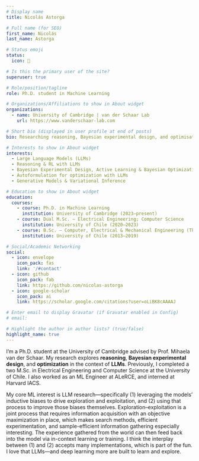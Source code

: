 ```yaml
---
# Display name
title: Nicolás Astorga

# Full name (for SEO)
first_name: Nicolás
last_name: Astorga

# Status emoji
status:
  icon: 🧠

# Is this the primary user of the site?
superuser: true

# Role/position/tagline
role: Ph.D. student in Machine Learning

# Organizations/Affiliations to show in About widget
organizations:
  - name: University of Cambridge | van der Schaar Lab
    url: https://www.vanderschaar-lab.com

# Short bio (displayed in user profile at end of posts)
bio: Researching reasoning, Bayesian experimental design, and optimisation in/with LLMs.

# Interests to show in About widget
interests:
  - Large Language Models (LLMs)
  - Reasoning & RL with LLMs
  - Bayesian Experimental Design, Active Learning & Bayesian Optimization
  - Autoformulation for optimization with LLMs
  - Generative Models & Variational Inference

# Education to show in About widget
education:
  courses:
    - course: Ph.D. in Machine Learning
      institution: University of Cambridge (2023–present)
    - course: Dual M.Sc. — Electrical Engineering; Computer Science
      institution: University of Chile (2020–2023)
    - course: B.Sc. — Computer, Electrical & Mechanical Engineering (Three Major)
      institution: University of Chile (2013–2019)

# Social/Academic Networking
social:
  - icon: envelope
    icon_pack: fas
    link: '/#contact'
  - icon: github
    icon_pack: fab
    link: https://github.com/nicolas-astorga
  - icon: google-scholar
    icon_pack: ai
    link: https://scholar.google.com/citations?user=oLiBK8cAAAAJ

# Enter email to display Gravatar (if Gravatar enabled in Config)
# email:

# Highlight the author in author lists? (true/false)
highlight_name: true
---
```


I’m a Ph.D. student at the University of Cambridge advised by Prof. Mihaela van der Schaar. My research explores **reasoning**, **Bayesian experimental design**, and **optimization** in the context of **LLMs**. Previously, I completed a two M.Sc. in Electrical Engineering and Computer Science at the University of Chile. I also worked as an ML Engineer at ALeRCE, and interned at Harvard IACS.

My core ML interest is LLM research—specifically (1) leveraging the models’ inductive biases to drive exploration and exploitation, and (2) using that process to improve those biases themselves. Exploration–exploitation is a joint process that requires information acquisition with an objective maximization in place, which makes search methods, efficient experimentation, and sample-efficient information gathering especially interesting. The experience gathered from the world can then feed back into the model via in-context learning or training. I think the interplay between (1) and (2)  accepts many implementations, which is part of the fun. I love that LLMs—and deep learning more are built to learn and explore.